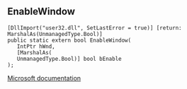 ## EnableWindow

```
[DllImport("user32.dll", SetLastError = true)] [return: MarshalAs(UnmanagedType.Bool)]
public static extern bool EnableWindow(
   IntPtr hWnd,
   [MarshalAs(
   UnmanagedType.Bool)] bool bEnable
);
```

[Microsoft documentation](https://docs.microsoft.com/en-us/windows/win32/api/winuser/nf-winuser-enablewindow)
